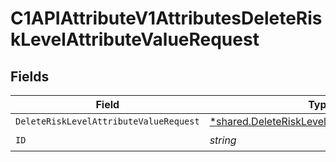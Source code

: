 # C1APIAttributeV1AttributesDeleteRiskLevelAttributeValueRequest


## Fields

| Field                                                                                                              | Type                                                                                                               | Required                                                                                                           | Description                                                                                                        |
| ------------------------------------------------------------------------------------------------------------------ | ------------------------------------------------------------------------------------------------------------------ | ------------------------------------------------------------------------------------------------------------------ | ------------------------------------------------------------------------------------------------------------------ |
| `DeleteRiskLevelAttributeValueRequest`                                                                             | [*shared.DeleteRiskLevelAttributeValueRequest](../../../pkg/models/shared/deleterisklevelattributevaluerequest.md) | :heavy_minus_sign:                                                                                                 | N/A                                                                                                                |
| `ID`                                                                                                               | *string*                                                                                                           | :heavy_check_mark:                                                                                                 | N/A                                                                                                                |